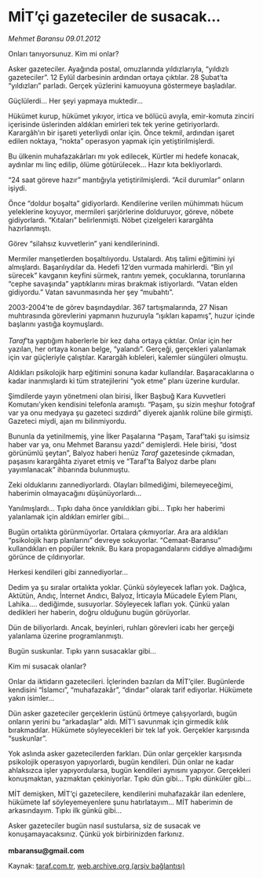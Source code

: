 # MİT’çi gazeteciler de susacak...

*Mehmet Baransu 09.01.2012*

<div class="yazi"><p>Onları tanıyorsunuz. Kim mi onlar? </p>
<p>Asker gazeteciler. Ayağında postal, omuzlarında yıldızlarıyla, “yıldızlı gazeteciler”. 12 Eylül darbesinin ardından ortaya çıktılar. 28 Şubat’ta “yıldızları” parladı. Gerçek yüzlerini kamuoyuna göstermeye başladılar. </p>
<p>Güçlülerdi... Her şeyi yapmaya muktedir... </p>
<p>Hükümet kurup, hükümet yıkıyor, irtica ve bölücü avıyla, emir-komuta zinciri içerisinde üslerinden aldıkları emirleri tek tek yerine getiriyorlardı. Karargâh’ın bir işareti yeterliydi onlar için. Önce tekmil, ardından işaret edilen noktaya, “nokta” operasyon yapmak için yetiştirilmişlerdi. </p>
<p>Bu ülkenin muhafazakârları mı yok edilecek, Kürtler mi hedefe konacak, aydınlar mı linç edilip, ölüme götürülecek... Hazır kıta bekliyorlardı. </p>
<p>“24 saat göreve hazır” mantığıyla yetiştirilmişlerdi. “Acil durumlar” onların işiydi. </p>
<p>Önce “doldur boşalta” gidiyorlardı. Kendilerine verilen mühimmatı hücum yeleklerine koyuyor, mermileri şarjörlerine dolduruyor, göreve, nöbete gidiyorlardı. “Kıtaları” belirlenmişti. Nöbet çizelgeleri karargâhta hazırlanmıştı. </p>
<p>Görev “silahsız kuvvetlerin” yani kendilerinindi. </p>
<p>Mermiler manşetlerden boşaltılıyordu. Ustalardı. Atış talimi eğitimini iyi almışlardı. Başarılıydılar da. Hedefi 12’den vurmada mahirlerdi. “Bin yıl sürecek” kavganın keyfini sürmek, rantını yemek, çocuklarına, torunlarına “cephe savaşında” yaptıklarını miras bırakmak istiyorlardı. “Vatan elden gidiyordu.” Vatan savunmasında her şey “mubahtı”. </p>
<p>2003-2004’te de görev başındaydılar. 367 tartışmalarında, 27 Nisan muhtırasında görevlerini yapmanın huzuruyla “ışıkları kapamış”, huzur içinde başlarını yastığa koymuşlardı.<br/><br/><i>Taraf</i>’ta yaptığım haberlerle bir kez daha ortaya çıktılar. Onlar için her yazılan, her ortaya konan belge, “yalandı”. Gerçeği, gerçekleri yalanlamak için var güçleriyle çalıştılar. Karargâh kıbleleri, kalemler süngüleri olmuştu. </p>
<p>Aldıkları psikolojik harp eğitimini sonuna kadar kullandılar. Başaracaklarına o kadar inanmışlardı ki tüm stratejilerini “yok etme” planı üzerine kurdular. </p>
<p>Şimdilerde yayın yönetmeni olan birisi, İlker Başbuğ Kara Kuvvetleri Komutanı’yken kendisini telefonla aramıştı. “Paşam, şu sizin meşhur fotoğraf var ya onu medyaya şu gazeteci sızdırdı” diyerek ajanlık rolüne bile girmişti. Gazeteci miydi, ajan mı bilinmiyordu. </p>
<p>Bununla da yetinilmemiş, yine İlker Paşalarına “Paşam, Taraf’taki şu isimsiz haber var ya, onu Mehmet Baransu yazdı” demişlerdi. Hele birisi, “dost görünümlü şeytan”, Balyoz haberi henüz <i>Taraf</i> gazetesinde çıkmadan, paşasını karargâhta ziyaret etmiş ve “Taraf’ta Balyoz darbe planı yayımlanacak” ihbarında bulunmuştu. </p>
<p>Zeki olduklarını zannediyorlardı. Olayları bilmediğimi, bilemeyeceğimi, haberimin olmayacağını düşünüyorlardı... </p>
<p>Yanılmışlardı... Tıpkı daha önce yanıldıkları gibi... Tıpkı her haberimi yalanlamak için aldıkları emirler gibi...</p>
<p>Bugün ortalıkta görünmüyorlar. Ortalara çıkmıyorlar. Ara ara aldıkları “psikolojik harp planlarını” devreye sokuyorlar. “Cemaat-Baransu” kullandıkları en popüler teknik. Bu kara propagandalarını ciddiye almadığımı görünce de çıldırıyorlar. </p>
<p>Herkesi kendileri gibi zannediyorlar...</p>
<p>Dedim ya şu sıralar ortalıkta yoklar. Çünkü söyleyecek lafları yok. Dağlıca, Aktütün, Andıç, İnternet Andıcı, Balyoz, İrticayla Mücadele Eylem Planı, Lahika.... dediğimde, susuyorlar. Söyleyecek lafları yok. Çünkü yalan dedikleri her haberin, doğru olduğunu bugün görüyorlar. </p>
<p>Dün de biliyorlardı. Ancak, beyinleri, ruhları görevleri icabı her gerçeği yalanlama üzerine programlanmıştı. </p>
<p>Bugün suskunlar. Tıpkı yarın susacaklar gibi...</p>
<p>Kim mi susacak olanlar?</p>
<p>Onlar da iktidarın gazetecileri. İçlerinden bazıları da MİT’çiler. Bugünlerde kendisini “İslamcı”, “muhafazakâr”, “dindar” olarak tarif ediyorlar. Hükümete yakın isimler... </p>
<p>Dün asker gazeteciler gerçeklerin üstünü örtmeye çalışıyorlardı, bugün onların yerini bu “arkadaşlar” aldı. MİT’i savunmak için girmedik kılık bırakmadılar. Hükümete söyleyecekleri bir tek laf yok. Gerçekler karşısında “suskunlar”. </p>
<p>Yok aslında asker gazetecilerden farkları. Dün onlar gerçekler karşısında psikolojik operasyon yapıyorlardı, bugün kendileri. Dün onlar ne kadar ahlaksızca işler yapıyordularsa, bugün kendileri aynısını yapıyor. Gerçekleri konuşmaktan, yazmaktan çekiniyorlar. Tıpkı dün gibi... Tıpkı dünküler gibi... </p>
<p>MİT demişken, MİT’çi gazetecilere, kendilerini muhafazakâr ilan edenlere, hükümete laf söyleyemeyenlere şunu hatırlatayım... MİT haberimin de arkasındayım. Tıpkı ilk günkü gibi... </p>
<p>Asker gazeteciler bugün nasıl sustularsa, siz de susacak ve konuşamayacaksınız. Çünkü yok birbirinizden farkınız.<br/><br/><b>mbaransu@gmail.com</b></p>
</div>

Kaynak: [taraf.com.tr](http://www.taraf.com.tr/mehmet-baransu/makale-mit-ci-gazeteciler-de-susacak.htm), [web.archive.org (arşiv bağlantısı)](http://web.archive.org/web/20131107070550/http://www.taraf.com.tr/mehmet-baransu/makale-mit-ci-gazeteciler-de-susacak.htm)
